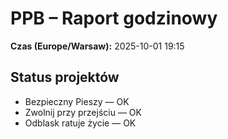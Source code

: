 # PPB – Raport godzinowy
**Czas (Europe/Warsaw):** 2025-10-01 19:15

## Status projektów
- Bezpieczny Pieszy — OK
- Zwolnij przy przejściu — OK
- Odblask ratuje życie — OK

